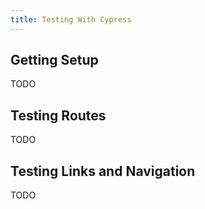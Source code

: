 ```yaml
---
title: Testing With Cypress
---
```


## Getting Setup

TODO

## Testing Routes

TODO

## Testing Links and Navigation

TODO
